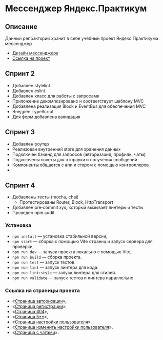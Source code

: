 # Мессенджер Яндекс.Практикум

## Описание

Данный репозиторий хранит в себе учебный проект Яндекс.Практикума мессенджер
- [Дизайн мессенджера](https://github.com/facebook/react)
- [Ссылка на проект](https://deploy-preview-7--funny-frangollo-71f4a6.netlify.app/)

## Спринт 2
- Добавлен stylelint
- Добавлен eslint
- Добавлен класс для работы с запросами
- Приложение декомпозировано и соответствует шаблону MVC
- Добавлена реализация Block и EventBus для обеспечения MVC
- Внедрен TypeScript
- Для форм добавлена валидация

## Спринт 3
- Добавлен роутер
- Реализован внутренний store для хранения данных
- Подключен бэкенд для запросов (авторизация, профиль, чаты)
- Подключены сокеты для отправки и получения сообщений
- Компоненты общается с апи и стором с помощью контроллеров
- 
## Спринт 4
- Добавлены тесты (mocha, chai)
  - Протестированы Router, Block, HttpTransport
- Добавлен pre-commit хук, который вызывает линтеры и тесты
- Проведен npm audit

### Установка

- `npm install` — установка стабильной версии,
- `npm start` — сборка с помощью Vite страниц и запуск сервера для проверки,
- `npm run dev` — запуск проекта локально с помощью Vite,
- `npm run build` — сборка проекта.
- `npm run test` — запуск тестов.
- `npm run lint` — запуск линтера для кода.
- `npm run lint:style` — запуск линтера для стилей.
- `npm run validate` — запуск тестов и линтера параллельно.


### Ссылка на страницы проекта 

- «[Страница авторизации](https://deploy-preview-7--funny-frangollo-71f4a6.netlify.app/)»,
- «[Страница регистрации](https://deploy-preview-7--funny-frangollo-71f4a6.netlify.app/sign-up)»,
- «[Страница 404](https://deploy-preview-7--funny-frangollo-71f4a6.netlify.app/404)»,
- «[Страница 5**](https://deploy-preview-7--funny-frangollo-71f4a6.netlify.app/error)»,
- «[Страница настройки пользователя](https://deploy-preview-7--funny-frangollo-71f4a6.netlify.app/settings)».
- «[Страница изменить настройки пользователя](https://deploy-preview-7--funny-frangollo-71f4a6.netlify.app/update-settings)».
- «[Страница с чатами](https://deploy-preview-7--funny-frangollo-71f4a6.netlify.app/messenger)».

